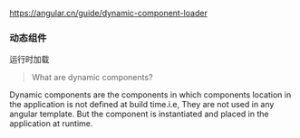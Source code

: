 https://angular.cn/guide/dynamic-component-loader

### 动态组件

运行时加载

> What are dynamic components?

Dynamic components are the components in which components location in the application is not defined at build time.i.e, They are not used in any angular template. But the component is instantiated and placed in the application at runtime.
